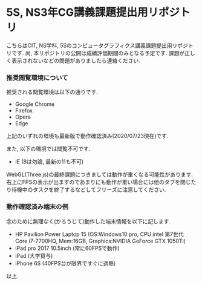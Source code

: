 # 5S, NS3年CG講義課題提出用リポジトリ
こちらはCIT, NS学科, 5Sのコンピュータグラフィクス講義課題提出用リポジトリです. 尚, 本リポジトリの公開は成績評価期間のみとなる予定です. 課題が正しく表示されないなどの問題がありましたら連絡ください. 

### 推奨閲覧環境について
推奨される閲覧環境は以下の通りです.

* Google Chrome
* Firefox
* Opera
* Edge

上記のいずれの環境も最新版で動作確認済み(2020/07/23現在)です.

また, 以下の環境では閲覧不可です.

* IE (8は勿論, 最新の11も不可)

WebGL(Three.js)の最終課題につきましては動作が重くなる可能性があります. 右上にFPSの表示が出ますのであまりにも動作が重い場合には他のタブを閉じたり待機中のタスクを終了するなどしてフリーズに注意してください.

### 動作確認済み端末の例
念のために無理なく(かろうじて)動作した端末情報を以下に記します.

* HP Pavilion Power Laptop 15 (OS:Windows10 pro, CPU:intel 第7世代 Core i7-7700HQ, Mem:16GB, Graphics:NVIDIA GeForce GTX 1050Ti)
* iPad pro 2017 10.5inch (常に60FPSで動作)
* iPad (大学貸与)
* iPhone 6S (40FPS台が限界ですぐに過熱)

以上.